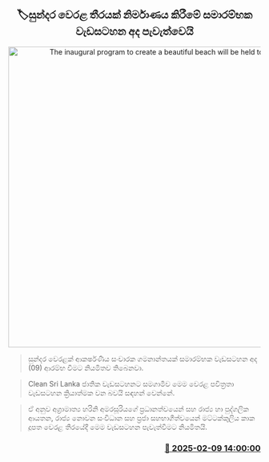 <p align='center'><b><h2 align='center' title='The inaugural program to create a beautiful beach will be held today'>🏷සුන්දර වෙරළ තීරයක් නිර්මාණය කිරීමේ සමාරම්භක වැඩසටහන අද පැවැත්වෙයි</h2></b></p>
<p align='center'><img src='https://helakuru.sgp1.cdn.digitaloceanspaces.com/esana/images/lib/deach-clean.jpg' width='600' alt='The inaugural program to create a beautiful beach will be held today'></p>

> සුන්දර වෙරළක් ආකර්ෂණීය සංචාරක ගමනාන්තයක් සමාරම්භක වැඩසටහන අද (09) ආරම්භ වීමට නියමිතව තිබෙනවා.

> Clean Sri Lanka ජාතික වැඩසටහනට සමගාමීව මෙම වෙරළ පවිත්‍රතා වැඩසටහන ක්‍රියාත්මක වන බවයි සඳහන් වෙන්නේ.

> ඒ අනුව අග්‍රාමාත්‍ය හරිනි අමරසූරියගේ ප්‍රධානත්වයෙන් සහ රාජ්‍ය හා පුද්ගලික ආයතන, රාජ්‍ය නොවන සංවිධාන සහ ප්‍රජා සහභාගීත්වයෙන් මට්ටක්කුලිය කාක දූපත වෙරළ තීරයේදී මෙම වැඩසටහන පැවැත්වීමට නියමිතයි.



<h3 align='right'><a href='https://www.helakuru.lk/esana/p/107308/'>📅 2025-02-09 14:00:00</a></h3>
